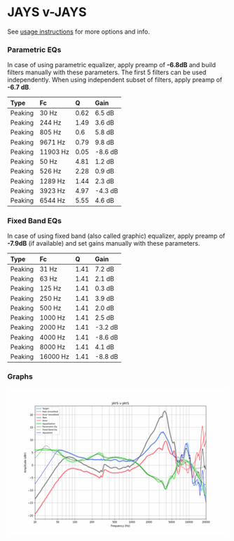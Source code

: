 # JAYS v-JAYS
See [usage instructions](https://github.com/jaakkopasanen/AutoEq#usage) for more options and info.

### Parametric EQs
In case of using parametric equalizer, apply preamp of **-6.8dB** and build filters manually
with these parameters. The first 5 filters can be used independently.
When using independent subset of filters, apply preamp of **-6.7 dB**.

| Type    | Fc       |    Q | Gain    |
|:--------|:---------|:-----|:--------|
| Peaking | 30 Hz    | 0.62 | 6.5 dB  |
| Peaking | 244 Hz   | 1.49 | 3.6 dB  |
| Peaking | 805 Hz   | 0.6  | 5.8 dB  |
| Peaking | 9671 Hz  | 0.79 | 9.8 dB  |
| Peaking | 11903 Hz | 0.05 | -8.6 dB |
| Peaking | 50 Hz    | 4.81 | 1.2 dB  |
| Peaking | 526 Hz   | 2.28 | 0.9 dB  |
| Peaking | 1289 Hz  | 1.44 | 2.3 dB  |
| Peaking | 3923 Hz  | 4.97 | -4.3 dB |
| Peaking | 6544 Hz  | 5.55 | 4.6 dB  |

### Fixed Band EQs
In case of using fixed band (also called graphic) equalizer, apply preamp of **-7.9dB**
(if available) and set gains manually with these parameters.

| Type    | Fc       |    Q | Gain    |
|:--------|:---------|:-----|:--------|
| Peaking | 31 Hz    | 1.41 | 7.2 dB  |
| Peaking | 63 Hz    | 1.41 | 2.1 dB  |
| Peaking | 125 Hz   | 1.41 | 0.3 dB  |
| Peaking | 250 Hz   | 1.41 | 3.9 dB  |
| Peaking | 500 Hz   | 1.41 | 2.0 dB  |
| Peaking | 1000 Hz  | 1.41 | 2.5 dB  |
| Peaking | 2000 Hz  | 1.41 | -3.2 dB |
| Peaking | 4000 Hz  | 1.41 | -8.6 dB |
| Peaking | 8000 Hz  | 1.41 | 4.1 dB  |
| Peaking | 16000 Hz | 1.41 | -8.8 dB |

### Graphs
![](./JAYS%20v-JAYS.png)